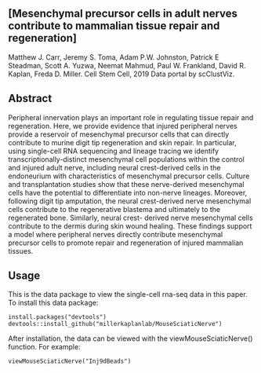 ## [Mesenchymal precursor cells in adult nerves contribute to mammalian tissue repair and regeneration] ##

Matthew J. Carr, Jeremy S. Toma, Adam P.W. Johnston, Patrick E Steadman, Scott A. Yuzwa, Neemat Mahmud, Paul W. Frankland, David R. Kaplan, Freda D. Miller. Cell Stem Cell, 2019 Data portal by scClustViz.

## Abstract ##

Peripheral innervation plays an important role in regulating tissue repair and regeneration. Here, we provide evidence that injured peripheral nerves provide a reservoir of mesenchymal precursor cells that can directly contribute to murine digit tip regeneration and skin repair. In particular, using single-cell RNA sequencing and lineage tracing we identify transcriptionally-distinct mesenchymal cell populations within the control and injured adult nerve, including neural crest-derived cells in the endoneurium with characteristics of mesenchymal precursor cells. Culture and transplantation studies show that these nerve-derived mesenchymal cells have the potential to differentiate into non-nerve lineages. Moreover, following digit tip amputation, the neural crest-derived nerve mesenchymal cells contribute to the regenerative blastema and ultimately to the regenerated bone. Similarly, neural crest- derived nerve mesenchymal cells contribute to the dermis during skin wound healing. These findings support a model where peripheral nerves directly contribute mesenchymal precursor cells to promote repair and regeneration of injured mammalian tissues.

## Usage ##
This is the data package to view the single-cell rna-seq data in this paper. To install this data package:


```{r}
install.packages("devtools")
devtools::install_github("millerkaplanlab/MouseSciaticNerve")
```

After installation, the data can be viewed with the viewMouseSciaticNerve() function. For example:

```{r}
viewMouseSciaticNerve("Inj9dBeads")
```
